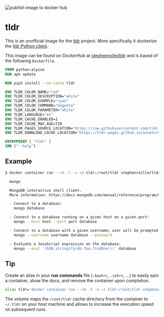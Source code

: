 ![publish image to docker hub](https://github.com/StephenRoille/docker-tldr/actions/workflows/publish-image-and-readme.yml/badge.svg)

# tldr

This is an unofficial image for the [tldr](https://tldr.sh/) project. More specifically it dockerize the [tldr Python client](https://github.com/tldr-pages/tldr-python-client).

This image can be found on DockerHub at [stephenroille/tldr](https://hub.docker.com/repository/docker/stephenroille/tldr) and is based of the following `Dockerfile`.

```dockerfile
FROM python:alpine
RUN apk update

RUN pip3 install --no-cache tldr

ENV TLDR_COLOR_NAME="red"
ENV TLDR_COLOR_DESCRIPTION="white"
ENV TLDR_COLOR_EXAMPLE="cyan"
ENV TLDR_COLOR_COMMAND="magenta"
ENV TLDR_COLOR_PARAMETER="white"
ENV TLDR_LANGUAGE="en"
ENV TLDR_CACHE_ENABLED=1
ENV TLDR_CACHE_MAX_AGE=720
ENV TLDR_PAGES_SOURCE_LOCATION="https://raw.githubusercontent.com/tldr-pages/tldr/master/pages"
ENV TLDR_DOWNLOAD_CACHE_LOCATION="https://tldr-pages.github.io/assets/tldr.zip"

ENTRYPOINT [ "tldr" ]
CMD ["--help"]

```

## Example

```bash
$ docker container run --rm -t -v ~/.tldr:/root/tldr stephenroille/tldr mongo

  mongo

  MongoDB interactive shell client.
  More information: https://docs.mongodb.com/manual/reference/program/mongo.

  - Connect to a database:
    mongo database

  - Connect to a database running on a given host on a given port:
    mongo --host host --port port database

  - Connect to a database with a given username; user will be prompted for password:
    mongo --username username database --password

  - Evaluate a JavaScript expression on the database:
    mongo --eval 'JSON.stringify(db.foo.findOne())' database
```

## Tip

Create an alias in your **run commands** file (`.bashrc`, `.zshrc`, ...) to easily spin a container, show the docs, and remove the container upon completion.

```bash
alias tldr='docker container run --rm -t -v ~/.tldr:/root/tldr stephenroille/tldr'
```

The volume maps the `/root/tldr` cache directory from the container to `~/.tldr` on your host machine and allows to increase the execution speed on subsequent runs.
